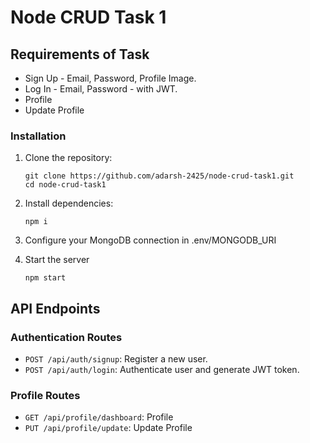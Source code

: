 # Node CRUD Task 1

## Requirements of Task
- Sign Up - Email, Password, Profile Image.
- Log In - Email, Password - with JWT.
- Profile
- Update Profile

### Installation

1. Clone the repository:

   ```shell
   git clone https://github.com/adarsh-2425/node-crud-task1.git
   cd node-crud-task1
   ```
2. Install dependencies:
    ```shell
    npm i
    ```

3. Configure your MongoDB connection in .env/MONGODB_URI

4. Start the server
    ```shell
    npm start
    ```

## API Endpoints

### Authentication Routes

- `POST /api/auth/signup`: Register a new user.
- `POST /api/auth/login`: Authenticate user and generate JWT token.

### Profile Routes

- `GET /api/profile/dashboard`: Profile
- `PUT /api/profile/update`: Update Profile

